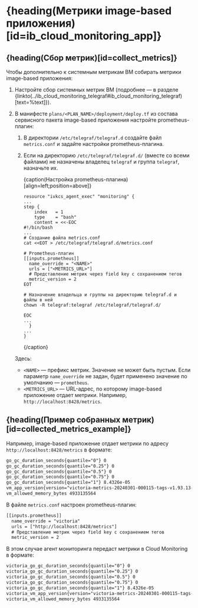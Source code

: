 # {heading(Метрики image-based приложения)[id=ib_cloud_monitoring_app]}

## {heading(Сбор метрик)[id=collect_metrics]}

Чтобы дополнительно к системным метрикам ВМ собирать метрики image-based приложения:

1. Настройте сбор системных метрик ВМ (подробнее — в разделе {linkto(../ib_cloud_monitoring_telegraf#ib_cloud_monitoring_telegraf)[text=%text]}).
1. В манифесте `plans/<PLAN_NAME>/deployment/deploy.tf` из состава сервисного пакета image-based приложения настройте prometheus-плагин:

   1. В директории `/etc/telegraf/telegraf.d` создайте файл `metrics.conf` и задайте настройки prometheus-плагина.
   1. Если на директорию `/etc/telegraf/telegraf.d/` (вместе со всеми файлами) не назначены владелец `telegraf` и группа `telegraf`, назначьте их.

      {caption(Настройка prometheus-плагина)[align=left;position=above]}
      ```hcl
      resource "ivkcs_agent_exec" "monitoring" {
      ...
      step {
          index   = 1
          type    = "bash"
          content = <<-EOC
      #!/bin/bash
      ...
      # Создание файла metrics.conf
      cat <<EOT > /etc/telegraf/telegraf.d/metrics.conf

      # Prometheus-плагин
      [[inputs.prometheus]]
        name_override = "<NAME>"
        urls = ["<METRICS_URL>"]
        # Представление метрик через field key с сохранением тегов
        metric_version = 2
      EOT

      # Назначение владельца и группы на директорию telegraf.d и файлы в ней
      chown -R telegraf:telegraf /etc/telegraf/telegraf.d/

      EOC
      ...
        }
      ...
      }
      ```
      {/caption}

   Здесь:

   * `<NAME>` — префикс метрик. Значение не может быть пустым. Если параметр `name_override` не задан, будет применено значение по умолчанию — `prometheus`.
   * `<METRICS_URL>` — URL-адрес, по которому image-based приложение отдает метрики. Например, `http://localhost:8428/metrics`.

## {heading(Пример собранных метрик)[id=collected_metrics_example]}

Например, image-based приложение отдает метрики по адресу `http://localhost:8428/metrics` в формате:

```txt
go_gc_duration_seconds{quantile="0"} 0
go_gc_duration_seconds{quantile="0.25"} 0
go_gc_duration_seconds{quantile="0.5"} 0
go_gc_duration_seconds{quantile="0.75"} 0
go_gc_duration_seconds{quantile="1"} 8.4326e-05
vm_app_version{version="victoria-metrics-20240301-000115-tags-v1.93.13-0-g26266a463", short_version="v1.93.13"} 1
vm_allowed_memory_bytes 4933135564
```

В файле `metrics.conf` настроен prometheus-плагин:

```txt
[[inputs.prometheus]]
  name_override = "victoria"
  urls = ["http://localhost:8428/metrics"]
  # Представление метрик через field key с сохранением тегов
  metric_version = 2
```

В этом случае агент мониторинга передаст метрики в Cloud Monitoring в формате:

```txt
victoria_go_gc_duration_seconds{quantile="0"} 0
victoria_go_gc_duration_seconds{quantile="0.25"} 0
victoria_go_gc_duration_seconds{quantile="0.5"} 0
victoria_go_gc_duration_seconds{quantile="0.75"} 0
victoria_go_gc_duration_seconds{quantile="1"} 8.4326e-05
victoria_vm_app_version{version="victoria-metrics-20240301-000115-tags-v1.93.13-0-g26266a463", short_version="v1.93.13"} 1
victoria_vm_allowed_memory_bytes 4933135564
```
